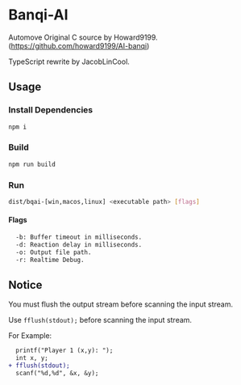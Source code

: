 # Banqi-AI

Automove Original C source by Howard9199. (https://github.com/howard9199/AI-banqi)

TypeScript rewrite by JacobLinCool.

## Usage

### Install Dependencies

```bash
npm i
```

### Build

```bash
npm run build
```

### Run

```bash
dist/bqai-[win,macos,linux] <executable path> [flags]
```

#### Flags

```bash
  -b: Buffer timeout in milliseconds.
  -d: Reaction delay in milliseconds.
  -o: Output file path.
  -r: Realtime Debug.
```

## Notice

You must flush the output stream before scanning the input stream.

Use `fflush(stdout);` before scanning the input stream.

For Example:

```diff
  printf("Player 1 (x,y): ");
  int x, y;
+ fflush(stdout);
  scanf("%d,%d", &x, &y);
```
